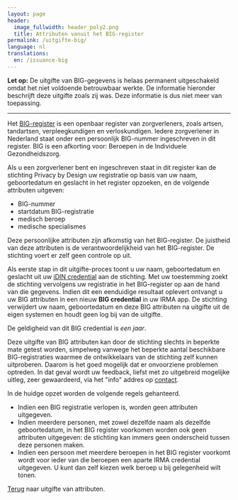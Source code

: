 ```yaml
---
layout: page
header:
  image_fullwidth: header_poly2.png
  title: Attributen vanuit het BIG-register
permalink: /uitgifte-big/
language: nl
translations:
  en: /issuance-big
---
```


**Let op:** De uitgifte van BIG-gegevens is helaas permanent uitgeschakeld omdat
het niet voldoende betrouwbaar werkte. De informatie hieronder beschrijft
deze uitgifte zoals zij was. Deze informatie is dus niet meer van
toepassing.

---

Het [BIG-register](https://www.bigregister.nl/) is een openbaar
register van zorgverleners, zoals artsen, tandartsen, verpleegkundigen
en verloskundigen.  Iedere zorgverlener in Nederland staat onder een
persoonlijk BIG-nummer ingeschreven in dit register. BIG is een
afkorting voor: Beroepen in de Individuele Gezondheidszorg.

Als u een zorgverlener bent en ingeschreven staat in dit register kan
de stichting Privacy by Design uw registratie op basis van uw naam,
geboortedatum en geslacht in het register opzoeken, en de volgende
attributen uitgeven:

 * BIG-nummer
 * startdatum BIG-registratie
 * medisch beroep
 * medische specialismes

Deze persoonlijke attributen zijn afkomstig van het BIG-register.  De
juistheid van deze attributen is de verantwoordelijkheid van het
BIG-register. De stichting voert er zelf geen controle op uit.

Als eerste stap in dit uitgifte-proces toont u uw naam, geboortedatum
en geslacht uit uw [iDIN credential](/uitgifte-idin) aan de
stichting. Met uw toestemming zoekt de stichting vervolgens uw
registratie in het BIG-register op aan de hand van die
gegevens. Indien dit een eenduidige resultaat oplevert ontvangt u uw
BIG attributen in een nieuw **BIG credential** in uw IRMA app. De
stichting verwijdert uw naam, geboortedatum en deze BIG attributen na
uitgifte uit de eigen systemen en houdt geen log bij van de uitgifte.

De geldigheid van dit BIG credential is *een jaar*.

Deze uitgifte van BIG attributen kan door de stichting slechts in
beperkte mate getest worden, simpelweg vanwege het beperkte aantal
beschikbare BIG-registraties waarmee de ontwikkelaars van de stichting
zelf kunnen uitproberen. Daarom is het goed mogelijk dat er
onvoorziene problemen optreden. In dat geval wordt uw feedback, liefst
met zo uitgebreid mogelijke uitleg, zeer gewaardeerd, via het "info"
addres op [contact](/contact).

In de huidge opzet worden de volgende regels gehanteerd.

* Indien een BIG registratie verlopen is, worden geen attributen
  uitgegeven.
* Indien meerdere personen, met zowel dezelfde naam als dezelfde
  geboortedatum, in het BIG register voorkomen worden ook geen
  attributen uitgegeven: de stichting kan immers geen onderscheid
  tussen deze personen maken.
* Indien een persoon met meerdere beroepen in het BIG register
  voorkomt wordt voor ieder van die beroepen een aparte IRMA
  credential uitgegeven. U kunt dan zelf kiezen welk beroep u bij
  gelegenheid wilt tonen.

[Terug](/uitgifte) naar uitgifte van attributen.
